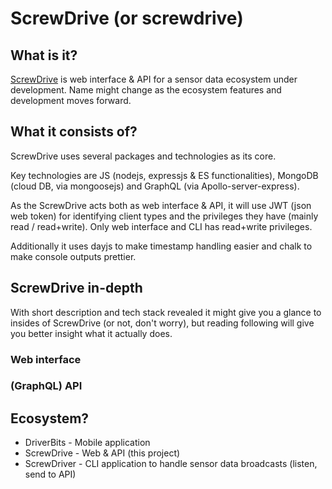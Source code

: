 
# ScrewDrive (or screwdrive)

## What is it?

[ScrewDrive][note1] is web interface & API for a sensor data ecosystem under development. Name might change as the ecosystem features and development moves forward.

## What it consists of?

ScrewDrive uses several packages and technologies as its core.

Key technologies are JS (nodejs, expressjs & ES functionalities), MongoDB (cloud DB, via mongoosejs) and GraphQL (via Apollo-server-express).

As the ScrewDrive acts both as web interface & API, it will use JWT (json web token) for identifying client types and the privileges they have (mainly read / read+write). Only web interface and CLI has read+write privileges.

Additionally it uses dayjs to make timestamp handling easier and chalk to make console outputs prettier.

## ScrewDrive in-depth

With short description and tech stack revealed it might give you a glance to insides of ScrewDrive (or not, don't worry), but reading following will give you better insight what it actually does.

### Web interface

### (GraphQL) API

## Ecosystem?

- DriverBits - Mobile application
- ScrewDrive - Web & API (this project)
- ScrewDriver - CLI application to handle sensor data broadcasts (listen, send to API)

[note1]: ## "Not to be confused with _ScrewDriver_, see section 'Ecosystem?'"